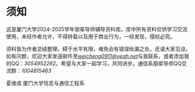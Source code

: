 # 须知
这是厦门大学2024-2025学年朋辈导师辅导资料库。库中所有资料仅供学习交流使用，未经作者允许，不得转载以及用于商业行为，一经发现，侵权必究。

资料皆为作者总结整理，碍于水平有限，难免会有错误纰漏之处，还请大家见谅。如有问题，欢迎大家发送邮件至*weicheng0911@yeah.net*与我联系，或者添加我的QQ：*3054952262*。希望与大家一起学习，共同进步。通信系朋辈导师QQ交流群：*1004815463*

夏维成
厦门大学信息与通信工程系
